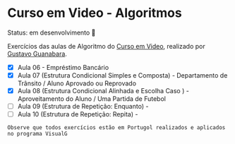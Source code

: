 # Curso em Video - Algoritmos

Status: em desenvolvimento 🔧

Exercícios das aulas de Algoritmo do [Curso em  Video](https://www.cursoemvideo.com/), realizado por [Gustavo Guanabara](https://www.youtube.com/@CursoemVideo).

- [x] Aula 06 - Empréstimo Bancário
- [x] Aula 07 (Estrutura Condicional Simples e Composta) - Departamento de Trânsito / Aluno Aprovado ou Reprovado
- [x] Aula 08 (Estrutura Condicional Alinhada e Escolha Caso ) - Aproveitamento do Aluno / Uma Partida de Futebol
- [ ] Aula 09 (Estrutura de Repetição: Enquanto) -
- [ ] Aula 10 (Estrutura de Repetição: Repita) -

```
Observe que todos exercícios estão em Portugol realizados e aplicados no programa VisualG
```
